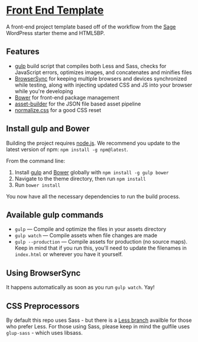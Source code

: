# [Front End Template](https://github.com/JulienMelissas/front-end-template/)

A front-end project template based off of the workflow from the [Sage](https://github.com/roots/sage/) WordPress starter theme and HTML5BP.

## Features

* [gulp](http://gulpjs.com/) build script that compiles both Less and Sass, checks for JavaScript errors, optimizes images, and concatenates and minifies files
* [BrowserSync](http://www.browsersync.io/) for keeping multiple browsers and devices synchronized while testing, along with injecting updated CSS and JS into your browser while you're developing
* [Bower](http://bower.io/) for front-end package management
* [asset-builder](https://github.com/austinpray/asset-builder) for the JSON file based asset pipeline
* [normalize.css](http://necolas.github.io/normalize.css/) for a good CSS reset

## Install gulp and Bower

Building the project requires [node.js](http://nodejs.org/download/). We recommend you update to the latest version of npm: `npm install -g npm@latest`.

From the command line:

1. Install [gulp](http://gulpjs.com) and [Bower](http://bower.io/) globally with `npm install -g gulp bower`
2. Navigate to the theme directory, then run `npm install`
3. Run `bower install`

You now have all the necessary dependencies to run the build process.

## Available gulp commands

* `gulp` — Compile and optimize the files in your assets directory
* `gulp watch` — Compile assets when file changes are made
* `gulp --production` — Compile assets for production (no source maps). Keep in mind that if you run this, you'll need to update the filenames in `index.html` or wherever you have it yourself.

## Using BrowserSync

It happens automatically as soon as you run `gulp watch`. Yay!

## CSS Preprocessors
By default this repo uses Sass - but there is a [Less branch](https://github.com/JulienMelissas/front-end-template/tree/less) availble for those who prefer Less.
For those using Sass, please keep in mind the gulfile uses `glup-sass` - which uses libsass.
